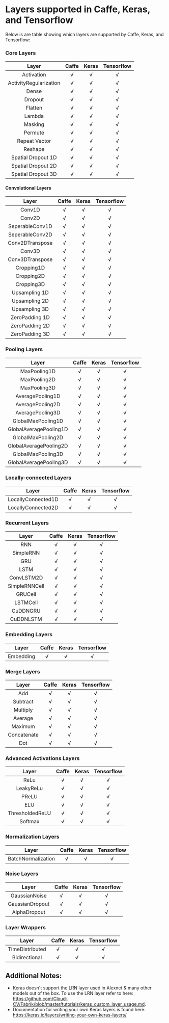 # Layers supported in Caffe, Keras, and Tensorflow
Below is are table showing which layers are supported by Caffe, Keras, and Tensorflow:

### Core Layers
| Layer                     | Caffe         | Keras        | Tensorflow    |
| :-----------------------: | :-----------: | :----------: | :-----------: |
| Activation                | √             | √            | √             |
| ActivityRegularization    | √             | √            | √             |
| Dense                     | √             | √            | √             |
| Dropout                   | √             | √            | √             |
| Flatten                   | √             | √            | √             |
| Lambda                    | √             | √            | √             |
| Masking                   | √             | √            | √             |
| Permute                   | √             | √            | √             |
| Repeat Vector             | √             | √            | √             |
| Reshape                   | √             | √            | √             |
| Spatial Dropout 1D        | √             | √            | √             |
| Spatial Dropout 2D        | √             | √            | √             |
| Spatial Dropout 3D        | √             | √            | √             |

#### Convolutional Layers
| Layer                     | Caffe         | Keras        | Tensorflow    |
| :-----------------------: | :-----------: | :----------: | :-----------: |
| Conv1D                    | √             | √            | √             |
| Conv2D                    | √             | √            | √             |
| SeperableConv1D           | √             | √            | √             |
| SeperableConv2D           | √             | √            | √             |
| Conv2DTranspose           | √             | √            | √             |
| Conv3D                    | √             | √            | √             |
| Conv3DTranspose           | √             | √            | √             |
| Cropping1D                | √             | √            | √             |
| Cropping2D                | √             | √            | √             |
| Cropping3D                | √             | √            | √             |
| Upsampling 1D             | √             | √            | √             |
| Upsampling 2D             | √             | √            | √             |
| Upsampling 3D             | √             | √            | √             |
| ZeroPadding 1D            | √             | √            | √             |
| ZeroPadding 2D            | √             | √            | √             |
| ZeroPadding 3D            | √             | √            | √             |

### Pooling Layers
| Layer                     | Caffe         | Keras        | Tensorflow    |
| :-----------------------: | :-----------: | :----------: | :-----------: |
| MaxPooling1D              | √             | √            | √             |
| MaxPooling2D              | √             | √            | √             |
| MaxPooling3D              | √             | √            | √             |
| AveragePooling1D          | √             | √            | √             |
| AveragePooling2D          | √             | √            | √             |
| AveragePooling3D          | √             | √            | √             |
| GlobalMaxPooling1D        | √             | √            | √             |
| GlobalAveragePooling1D    | √             | √            | √             |
| GlobalMaxPooling2D        | √             | √            | √             |
| GlobalAveragePooling2D    | √             | √            | √             |
| GlobalMaxPooling3D        | √             | √            | √             |
| GlobalAveragePooling3D    | √             | √            | √             |

### Locally-connected Layers
| Layer                     | Caffe         | Keras        | Tensorflow    |
| :-----------------------: | :-----------: | :----------: | :-----------: |
| LocallyConnected1D        | √             | √            | √             |
| LocallyConnected2D        | √             | √            | √             |

### Recurrent Layers
| Layer                     | Caffe         | Keras        | Tensorflow    |
| :-----------------------: | :-----------: | :----------: | :-----------: |
| RNN                       | √             | √            | √             |
| SimpleRNN                 | √             | √            | √             |
| GRU                       | √             | √            | √             |
| LSTM                      | √             | √            | √             |
| ConvLSTM2D                | √             | √            | √             |
| SimpleRNNCell             | √             | √            | √             |
| GRUCell                   | √             | √            | √             |
| LSTMCell                  | √             | √            | √             |
| CuDDNGRU                  | √             | √            | √             |
| CuDDNLSTM                 | √             | √            | √             |

### Embedding Layers
| Layer                     | Caffe         | Keras        | Tensorflow    |
| :-----------------------: | :-----------: | :----------: | :-----------: |
| Embedding                 | √             | √            | √             |

### Merge Layers
| Layer                     | Caffe         | Keras        | Tensorflow    |
| :-----------------------: | :-----------: | :----------: | :-----------: |
| Add              | √             | √            | √             |
| Subtract              | √             | √            | √             |
| Multiply              | √             | √            | √             |
| Average          | √             | √            | √             |
| Maximum          | √             | √            | √             |
| Concatenate          | √             | √            | √             |
| Dot        | √             | √            | √             |

### Advanced Activations Layers
| Layer                     | Caffe         | Keras        | Tensorflow    |
| :-----------------------: | :-----------: | :----------: | :-----------: |
| ReLu                      | √             | √            | √             |
| LeakyReLu                 | √             | √            | √             |
| PReLU                     | √             | √            | √             |
| ELU                       | √             | √            | √             |
| ThresholdedReLU           | √             | √            | √             |
| Softmax                   | √             | √            | √             |

### Normalization Layers
| Layer                     | Caffe         | Keras        | Tensorflow    |
| :-----------------------: | :-----------: | :----------: | :-----------: |
| BatchNormalization        | √             | √            | √             |

### Noise Layers
| Layer                     | Caffe         | Keras        | Tensorflow    |
| :-----------------------: | :-----------: | :----------: | :-----------: |
| GaussianNoise             | √             | √            | √             |
| GaussianDropout           | √             | √            | √             |
| AlphaDropout              | √             | √            | √             |

### Layer Wrappers
| Layer                     | Caffe         | Keras        | Tensorflow    |
| :-----------------------: | :-----------: | :----------: | :-----------: |
| TimeDistributed           | √             | √            | √             |
| Bidirectional             | √             | √            | √             |


## Additional Notes:
* Keras doesn't support the LRN layer used in Alexnet & many other models out of the box. To use the LRN layer refer to here: https://github.com/Cloud-CV/Fabrik/blob/master/tutorials/keras_custom_layer_usage.md.
* Documentation for writing your own Keras layers is found here: https://keras.io/layers/writing-your-own-keras-layers/ 
